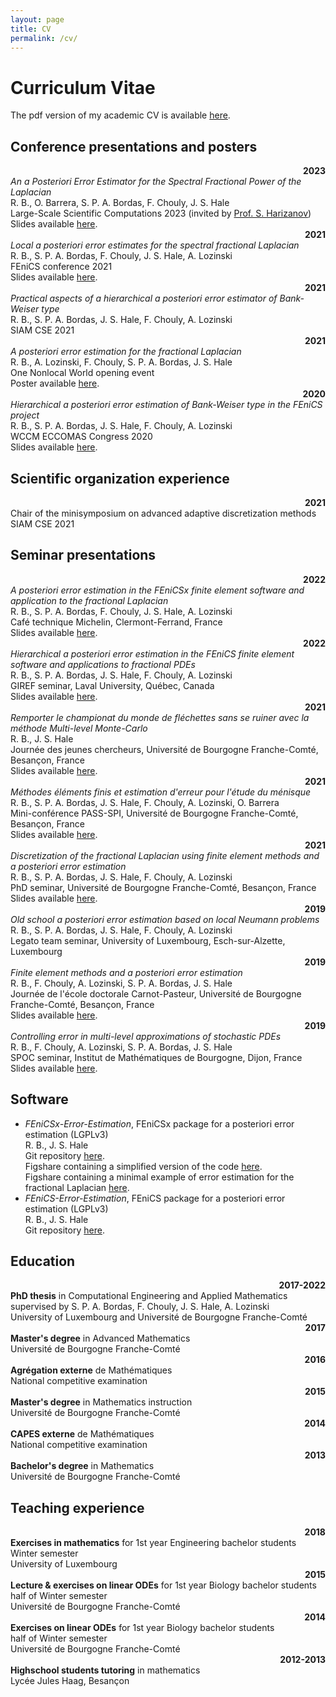 ```yaml
---
layout: page
title: CV 
permalink: /cv/
---
```


# Curriculum Vitae

The pdf version of my academic CV is available <a href="../docs/cv_2023.pdf" target=_blank>here</a>.

## Conference presentations and posters

<div class="wrapper">
  <div align="right"><b>2023</b></div>
  <div><i>An a Posteriori Error Estimator for the Spectral Fractional Power of the Laplacian</i><br />
  R. B., O. Barrera, S. P. A. Bordas, F. Chouly, J. S. Hale<br />
  Large-Scale Scientific Computations 2023 (invited by <a href="https://parallel.bas.bg/~sharizanov/" target=_blank>Prof. S. Harizanov</a>)<br />
  Slides available <a href="../docs/2023_LSSC.pdf" target=_blank>here</a>.
  </div>
  <div align="right"><b>2021</b></div>
  <div><i>Local a posteriori error estimates for the spectral fractional Laplacian</i><br />
  R. B., S. P. A. Bordas, F. Chouly, J. S. Hale, A. Lozinski<br />
  FEniCS conference 2021<br />
  Slides available <a href="../docs/2021_fenics.pdf" target=_blank>here</a>.
  </div>
  <div align="right"><b>2021</b></div>
  <div><i>Practical aspects of a hierarchical a posteriori error estimator of Bank-Weiser type</i><br />
  R. B., S. P. A. Bordas, J. S. Hale, F. Chouly, A. Lozinski<br />
  SIAM CSE 2021<br />
  </div>
  <div align="right"><b>2021</b></div>
  <div><i>A posteriori error estimation for the fractional Laplacian</i><br />
  R. B., A. Lozinski, F. Chouly, S. P. A. Bordas, J. S. Hale<br />
  One Nonlocal World opening event<br />
  Poster available <a href="../docs/2021_ONWO.pdf" target=_blank>here</a>.
  </div>
  <div align="right"><b>2020</b></div>
  <div><i>Hierarchical a posteriori error estimation of Bank-Weiser type in the FEniCS project</i><br />
  R. B., S. P. A. Bordas, J. S. Hale, F. Chouly, A. Lozinski<br />
  WCCM ECCOMAS Congress 2020<br />
  Slides available <a href="../docs/2020_WCCM.pdf" target=_blank>here</a>.
  </div>
</div>

## Scientific organization experience

<div class="wrapper">
  <div align="right"><b>2021</b></div>
  <div>Chair of the minisymposium on advanced adaptive discretization methods<br />
  SIAM CSE 2021
  </div>
</div>

## Seminar presentations

<div class="wrapper">
  <div align="right"><b>2022</b></div>
  <div><i>A posteriori error estimation in the FEniCSx finite element software and application to the fractional Laplacian</i><br />
  R. B., S. P. A. Bordas, F. Chouly, J. S. Hale, A. Lozinski<br />
  Café technique Michelin, Clermont-Ferrand, France<br />
  Slides available <a href="../docs/2022_michelin.pdf" target=_blank>here</a>.
  </div>
  <div align="right"><b>2022</b></div>
  <div><i>Hierarchical a posteriori error estimation in the FEniCS finite element software and applications to fractional PDEs</i><br />
  R. B., S. P. A. Bordas, J. S. Hale, F. Chouly, A. Lozinski<br />
  GIREF seminar, Laval University, Québec, Canada<br />
  Slides available <a href="../docs/2021_GIREF.pdf" target=_blank>here</a>.
  </div>
  <div align="right"><b>2021</b></div>
  <div><i>Remporter le championat du monde de fléchettes sans se ruiner avec la méthode Multi-level Monte-Carlo</i><br />
  R. B., J. S. Hale<br />
  Journée des jeunes chercheurs, Université de Bourgogne Franche-Comté, Besançon, France<br />
  Slides available <a href="../docs/2021_jjc.pdf" target=_blank>here</a>.
  </div>
  <div align="right"><b>2021</b></div>
  <div><i>Méthodes éléments finis et estimation d'erreur pour l'étude du ménisque</i><br />
  R. B., S. P. A. Bordas, J. S. Hale, F. Chouly, A. Lozinski, O. Barrera<br />
  Mini-conférence PASS-SPI, Université de Bourgogne Franche-Comté, Besançon, France<br />
  Slides available <a href="../docs/2021_PASS.pdf" target=_blank>here</a>.
  </div>
  <div align="right"><b>2021</b></div>
  <div><i>Discretization of the fractional Laplacian using finite element methods and a posteriori error estimation</i><br />
  R. B., S. P. A. Bordas, J. S. Hale, F. Chouly, A. Lozinski<br />
  PhD seminar, Université de Bourgogne Franche-Comté, Besançon, France<br />
  Slides available <a href="../docs/2021_phd_sem.pdf" target=_blank>here</a>.
  </div>
  <div align="right"><b>2019</b></div>
  <div><i>Old school a posteriori error estimation based on local Neumann problems</i><br />
  R. B., S. P. A. Bordas, J. S. Hale, F. Chouly, A. Lozinski<br />
  Legato team seminar, University of Luxembourg, Esch-sur-Alzette, Luxembourg
  </div>
  <div align="right"><b>2019</b></div>
  <div><i>Finite element methods and a posteriori error estimation</i><br />
  R. B., F. Chouly, A. Lozinski, S. P. A. Bordas, J. S. Hale<br />
  Journée de l'école doctorale Carnot-Pasteur, Université de Bourgogne Franche-Comté, Besançon, France<br />
  Slides available <a href="../docs/2019_jed.pdf" target=_blank>here</a>.
  </div>
  <div align="right"><b>2019</b></div>
  <div><i>Controlling error in multi-level approximations of stochastic PDEs</i><br />
  R. B., F. Chouly, A. Lozinski, S. P. A. Bordas, J. S. Hale<br />
  SPOC seminar, Institut de Mathématiques de Bourgogne, Dijon, France<br />
  Slides available <a href="../docs/2019_SPOC.pdf" target=_blank>here</a>.
  </div>
</div>

## Software

- <i>FEniCSx-Error-Estimation</i>, FEniCSx package for a posteriori error estimation (LGPLv3)<br /> R. B., J. S. Hale<br /> Git repository <a href="https://github.com/jhale/fenicsx-error-estimation" target=_blank>here</a>.<br />  Figshare containing a simplified version of the code <a href="https://doi.org/10.6084/m9.figshare.10732421" target=_blank>here</a>.<br /> Figshare containing a minimal example of error estimation for the fractional Laplacian <a href="https://doi.org/10.6084/m9.figshare.19086695.v3" target=_blank>here</a>.
- <i>FEniCS-Error-Estimation</i>, FEniCS package for a posteriori error estimation (LGPLv3)<br /> R. B., J. S. Hale<br /> Git repository <a href="https://github.com/rbulle/fenics-error-estimation" target=_blank>here</a>.

## Education 

<div class="wrapper">
  <div align="right"><b>2017-2022</b></div>
  <div><b>PhD thesis</b> in Computational Engineering and Applied Mathematics<br />
  supervised by S. P. A. Bordas, F. Chouly, J. S. Hale, A. Lozinski<br />
  University of Luxembourg and Université de Bourgogne Franche-Comté
  </div>
  <div align="right"><b>2017</b></div>
  <div><b>Master's degree</b> in Advanced Mathematics<br />
  Université de Bourgogne Franche-Comté
  </div>
  <div align="right"><b>2016</b></div>
  <div><b>Agrégation externe</b> de Mathématiques<br />
  National competitive examination
  </div>
  <div align="right"><b>2015</b></div>
  <div><b>Master's degree</b> in Mathematics instruction<br />
  Université de Bourgogne Franche-Comté
  </div>
  <div align="right"><b>2014</b></div>
  <div><b>CAPES externe</b> de Mathématiques<br />
  National competitive examination
  </div>
  <div align="right"><b>2013</b></div>
  <div><b>Bachelor's degree</b> in Mathematics<br />
  Université de Bourgogne Franche-Comté
  </div>
</div>

## Teaching experience

<div class="wrapper">
  <div align="right"><b>2018</b></div>
  <div><b>Exercises in mathematics</b> for 1st year Engineering bachelor students<br />
  Winter semester<br />
  University of Luxembourg
  </div>
  <div align="right"><b>2015</b></div>
  <div><b>Lecture & exercises on linear ODEs</b> for 1st year Biology bachelor students<br />
  half of Winter semester<br />
  Université de Bourgogne Franche-Comté
  </div>
  <div align="right"><b>2014</b></div>
  <div><b>Exercises on linear ODEs</b> for 1st year Biology bachelor students<br />
  half of Winter semester<br />
  Université de Bourgogne Franche-Comté
  </div>
  <div align="right"><b>2012-2013</b></div>
  <div><b>Highschool students tutoring</b> in mathematics<br />
  Lycée Jules Haag, Besançon
  </div>
</div>
